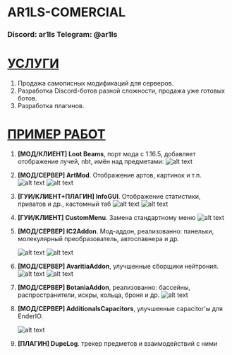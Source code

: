 # AR1LS-COMERCIAL
### Discord: ar1ls Telegram: @ar1ls

# [УСЛУГИ]()
1. Продажа самописных модификаций для серверов.
2. Разработка Discord-ботов разной сложности, продажа уже готовых ботов.
3. Разработка плагинов.
# [ПРИМЕР РАБОТ]()
1. **[МОД/КЛИЕНТ] Loot Beams**, порт мода с 1.16.5, добавляет отображение лучей, nbt, имён над предметами: ![alt text](screenhots/2023-11-11_00.57.4.png)
2. **[МОД/СЕРВЕР] ArtMod**. Отображение артов, картинок и т.п. ![alt text](screenhots/art1.png)  ![alt text](screenhots/art2.png) 
3. **[ГУИ/КЛИЕНТ+ПЛАГИН] InfoGUI**. Отображение статистики, приватов и др., кастомный таб ![alt text](screenhots/info.png) ![alt text](screenhots/2023-10-30_02.28.33.png)
4. **[ГУИ/КЛИЕНТ] CustomMenu**. Замена стандартному меню ![alt text](screenhots/menu.png)
5. **[МОД/СЕРВЕР] IC2Addon**. Мод-аддон, реализованно: панельки, молекулярный преобразователь, автоспавнера и др.
 
	![alt text](screenhots/ic2addon2.png) 																		![alt text](screenhots/ic2addon.png) 
6. **[МОД/СЕРВЕР] AvaritiaAddon**, улучшенные сборщики нейтрония. ![alt text](screenhots/avaritiaaddon2.png) ![alt text](screenhots/avaritiaaddon.png)
7. **[МОД/СЕРВЕР] BotaniaAddon**, реализованно: бассейны, распространители, искры, кольца, броня и др. ![alt text](screenhots/image.png)
8. **[МОД/СЕРВЕР] AdditionalsCapacitors**, улучшенные capacitor'ы для EnderIO.
 
	![alt text](screenhots/enderio.png)
9. **[ПЛАГИН] DupeLog**. трекер предметов и взаимодействий с ними 
